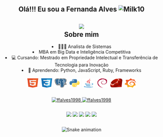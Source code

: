 <h2 align="center"> Olá!!! Eu sou a Fernanda Alves
<img src="https://emoji.gg/assets/emoji/6352-milk10.gif" width="64px" height="64px" alt="Milk10">
</h2>
<div align="center"> 

   
<h2> 
   <img src="https://img.icons8.com/wired/64/000000/user-female-circle.png"> <br>
   Sobre mim 
</h2>  
   
<div>
  <li> 👩🏻‍💻 Analista de Sistemas</li>
  <li> MBA em Big Data e Inteligência Competitiva</li>
  <li> 💻 Cursando: Mestrado em Propriedade Intelectual e Transferência de Tecnologia para Inovação</li>
  <li> 🧠 Aprendendo: Python, JavaScript, Ruby, Frameworks</li>
</div>

<div style="display: inline_block"><br>
  <img align="center" alt="Iahs-HTML" height="30" width="40" src="https://raw.githubusercontent.com/devicons/devicon/master/icons/html5/html5-original.svg">
  <img align="center" alt="Iahs-CSS" height="30" width="40" src="https://raw.githubusercontent.com/devicons/devicon/master/icons/css3/css3-original.svg">
  <img align="center" alt="Iahs-PostgreSQL" height="30" width="40" src="https://github.com/devicons/devicon/blob/master/icons/postgresql/postgresql-original.svg">
  <img align="center" alt="Iahs-Python" height="30" width="40" src="https://raw.githubusercontent.com/devicons/devicon/master/icons/python/python-original.svg">
  <img align="center" alt="Iahs-Java" height="30" width="40" src="https://github.com/devicons/devicon/blob/master/icons/java/java-original.svg">
  <img align="center" alt="Iahs-Debian" height="30" width="40" src="https://github.com/devicons/devicon/blob/master/icons/debian/debian-original.svg">
  <img align="center" alt="Iahs-Ruby" height="30" width="40" src="https://github.com/devicons/devicon/blob/master/icons/ruby/ruby-original.svg">
  <img align="center" alt="Iahs-Grafana" height="30" width="40" src="https://github.com/devicons/devicon/blob/master/icons/grafana/grafana-original.svg">
</div>

##   
<div>
  <a href="https://github.com/ffalves1998">
  <p align="center">
  <img height="180em" src="https://github-readme-stats.vercel.app/api?username=ffalves1998&theme=rose_pine&show_icons=true" alt="ffalves1998" width="410">
  <img height="180em" src="https://github-readme-stats.vercel.app/api/top-langs/?username=ffalves1998&layout=compact&langs_count=7&theme=rose_pine"" alt="ffalves1998" width="410">   
   </p>
</div> 
   
##
<div> 
  <a href="mailto:fernandafalv3s@gmail.com" target="_blank"><img src="https://img.icons8.com/wired/64/000000/apple-mail.png"></a>   
  <a href="https://instagram.com/feh.alves" target="_blank"><img src="https://img.icons8.com/wired/64/000000/instagram--v1.png"></a>
  <a href="www.linkedin.com/in/alvesff" target="_blank"><img src="https://img.icons8.com/wired/64/000000/linkedin--v1.png"></a> 
  <a href="https://twitter.com/FehFAlves" target="_blank"><img src="https://img.icons8.com/wired/64/000000/twitter-squared--v1.png"></a> 
  <a href="https://www.facebook.com/feh.alves.35" target="_blank"><img src="https://img.icons8.com/wired/64/000000/facebook--v1.png"></a>                                                                                                                            
</div>
                                                                                                                                    
##

  ![Snake animation](https://github.com/ffalves1998/ffalves1998/blob/output/github-contribution-grid-snake.svg)  

   
</div>
